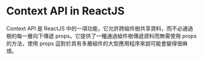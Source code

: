 
# Context API in ReactJS

Context API 是 ReactJS 中的一項功能，它允許跨組件樹共享資料，而不必通過樹的每一層向下傳遞 props。它提供了一種通過組件樹傳遞資料而無需使用 props 的方法，使用 props 這對於具有多層組件的大型應用程序來說可能會變得很麻煩。
